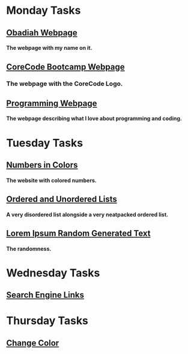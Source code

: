 # Monday Tasks

## [**Obadiah Webpage**](https://github.com/airt10/Code-Coder/tree/main/src/technologies/2022/week%208/Abdias_Webpage)

#### The webpage with my name on it.

## [**CoreCode Bootcamp Webpage**](https://github.com/airt10/Code-Coder/tree/main/src/technologies/2022/week%208/Core_Code_Webpage)

### The webpage with the CoreCode Logo.

## [**Programming Webpage**](https://github.com/airt10/Code-Coder/tree/main/src/technologies/2022/week%208/Programming_Webpage)

#### The webpage describing what I love about programming and coding.

# Tuesday Tasks

## [**Numbers in Colors**](https://github.com/airt10/Code-Coder/tree/main/src/technologies/2022/week%208/Numbers)

#### The website with colored numbers.

## [**Ordered and Unordered Lists**](https://github.com/airt10/Code-Coder/tree/main/src/technologies/2022/week%208/List%20Webpage)

#### A very disordered list alongside a very neatpacked ordered list.

## [**Lorem Ipsum Random Generated Text**](https://github.com/airt10/Code-Coder/tree/main/src/technologies/2022/week%208/Lorem)

#### The randomness.

# Wednesday Tasks

## [Search Engine Links](https://github.com/abdiastenas/Code-Coder/tree/main/src/technologies/2022/week%208/Search%20Engines)

# Thursday Tasks

## [Change Color](https://github.com/abdiastenas/Code-Coder/tree/main/src/technologies/2022/week%208/ChangeColor)
